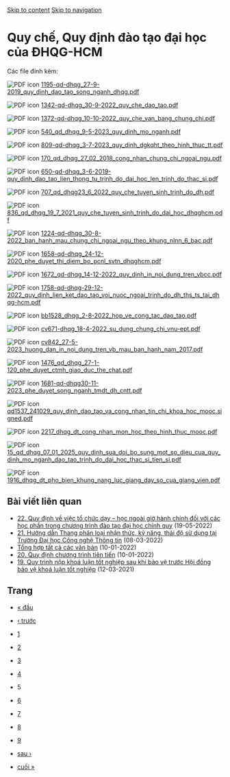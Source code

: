 [Skip to content](https://daa.uit.edu.vn/quy-che-quy-dinh-dao-tao-dai-hoc-cua-dhqg-hcm?page=4#main)
 [Skip to navigation](https://daa.uit.edu.vn/quy-che-quy-dinh-dao-tao-dai-hoc-cua-dhqg-hcm?page=4#main-nav)

Quy chế, Quy định đào tạo đại học của ĐHQG-HCM
==============================================

Các file đính kèm: 

 ![PDF icon](https://daa.uit.edu.vn/modules/file/icons/application-pdf.png "application/pdf") [1195-qd-dhqg\_27-9-2019\_quy\_dinh\_dao\_tao\_song\_nganh\_dhqg.pdf](https://daa.uit.edu.vn/sites/daa/files/202310/1195-qd-dhqg_27-9-2019_quy_dinh_dao_tao_song_nganh_dhqg.pdf)

 ![PDF icon](https://daa.uit.edu.vn/modules/file/icons/application-pdf.png "application/pdf") [1342-qd-dhqg\_30-9-2022\_quy\_che\_dao\_tao.pdf](https://daa.uit.edu.vn/sites/daa/files/202310/1342-qd-dhqg_30-9-2022_quy_che_dao_tao.pdf)

 ![PDF icon](https://daa.uit.edu.vn/modules/file/icons/application-pdf.png "application/pdf") [1372-qd-dhqg\_10-10-2022\_quy\_che\_van\_bang\_chung\_chi.pdf](https://daa.uit.edu.vn/sites/daa/files/202310/1372-qd-dhqg_10-10-2022_quy_che_van_bang_chung_chi.pdf)

 ![PDF icon](https://daa.uit.edu.vn/modules/file/icons/application-pdf.png "application/pdf") [540\_qd\_dhqg\_9-5-2023\_quy\_dinh\_mo\_nganh.pdf](https://daa.uit.edu.vn/sites/daa/files/202310/540_qd_dhqg_9-5-2023_quy_dinh_mo_nganh.pdf)

 ![PDF icon](https://daa.uit.edu.vn/modules/file/icons/application-pdf.png "application/pdf") [809-qd-dhqg\_3-7-2023\_quy\_dinh\_dgkqht\_theo\_hinh\_thuc\_tt.pdf](https://daa.uit.edu.vn/sites/daa/files/202310/809-qd-dhqg_3-7-2023_quy_dinh_dgkqht_theo_hinh_thuc_tt.pdf)

 ![PDF icon](https://daa.uit.edu.vn/modules/file/icons/application-pdf.png "application/pdf") [170\_qd\_dhqg\_27\_02\_2018\_cong\_nhan\_chung\_chi\_ngoai\_ngu.pdf](https://daa.uit.edu.vn/sites/daa/files/202310/170_qd_dhqg_27_02_2018_cong_nhan_chung_chi_ngoai_ngu.pdf)

 ![PDF icon](https://daa.uit.edu.vn/modules/file/icons/application-pdf.png "application/pdf") [650-qd-dhqg\_3-6-2019-quy\_dinh\_dao\_tao\_lien\_thong\_tu\_trinh\_do\_dai\_hoc\_len\_trinh\_do\_thac\_si.pdf](https://daa.uit.edu.vn/sites/daa/files/202310/650-qd-dhqg_3-6-2019-quy_dinh_dao_tao_lien_thong_tu_trinh_do_dai_hoc_len_trinh_do_thac_si.pdf)

 ![PDF icon](https://daa.uit.edu.vn/modules/file/icons/application-pdf.png "application/pdf") [707\_qd\_dhqg23\_6\_2022\_quy\_che\_tuyen\_sinh\_trinh\_do\_dh.pdf](https://daa.uit.edu.vn/sites/daa/files/202310/707_qd_dhqg23_6_2022_quy_che_tuyen_sinh_trinh_do_dh.pdf)

 ![PDF icon](https://daa.uit.edu.vn/modules/file/icons/application-pdf.png "application/pdf") [836\_qd\_dhqg\_19\_7\_2021\_quy\_che\_tuyen\_sinh\_trinh\_do\_dai\_hoc\_dhqghcm.pdf](https://daa.uit.edu.vn/sites/daa/files/202310/836_qd_dhqg_19_7_2021_quy_che_tuyen_sinh_trinh_do_dai_hoc_dhqghcm.pdf)

 ![PDF icon](https://daa.uit.edu.vn/modules/file/icons/application-pdf.png "application/pdf") [1224-qd-dhqg\_30-8-2022\_ban\_hanh\_mau\_chung\_chi\_ngoai\_ngu\_theo\_khung\_nlnn\_6\_bac.pdf](https://daa.uit.edu.vn/sites/daa/files/202310/1224-qd-dhqg_30-8-2022_ban_hanh_mau_chung_chi_ngoai_ngu_theo_khung_nlnn_6_bac.pdf)

 ![PDF icon](https://daa.uit.edu.vn/modules/file/icons/application-pdf.png "application/pdf") [1658-qd-dhqg\_24-12-2020\_phe\_duyet\_thi\_diem\_bo\_pcnl\_svtn\_dhqghcm.pdf](https://daa.uit.edu.vn/sites/daa/files/202310/1658-qd-dhqg_24-12-2020_phe_duyet_thi_diem_bo_pcnl_svtn_dhqghcm.pdf)

 ![PDF icon](https://daa.uit.edu.vn/modules/file/icons/application-pdf.png "application/pdf") [1672\_qd-dhqg\_14-12-2022\_quy\_dinh\_in\_noi\_dung\_tren\_vbcc.pdf](https://daa.uit.edu.vn/sites/daa/files/202310/1672_qd-dhqg_14-12-2022_quy_dinh_in_noi_dung_tren_vbcc.pdf)

 ![PDF icon](https://daa.uit.edu.vn/modules/file/icons/application-pdf.png "application/pdf") [1758-qd-dhqg-29-12-2022\_quy\_dinh\_lien\_ket\_dao\_tao\_voi\_nuoc\_ngoai\_trinh\_do\_dh\_ths\_ts\_tai\_dhqg-hcm.pdf](https://daa.uit.edu.vn/sites/daa/files/202310/1758-qd-dhqg-29-12-2022_quy_dinh_lien_ket_dao_tao_voi_nuoc_ngoai_trinh_do_dh_ths_ts_tai_dhqg-hcm.pdf)

 ![PDF icon](https://daa.uit.edu.vn/modules/file/icons/application-pdf.png "application/pdf") [bb1528\_dhqg\_2-8-2022\_hop\_ve\_cong\_tac\_dao\_tao.pdf](https://daa.uit.edu.vn/sites/daa/files/202310/bb1528_dhqg_2-8-2022_hop_ve_cong_tac_dao_tao.pdf)

 ![PDF icon](https://daa.uit.edu.vn/modules/file/icons/application-pdf.png "application/pdf") [cv671-dhqg\_18-4-2022\_su\_dung\_chung\_chi\_vnu-ept.pdf](https://daa.uit.edu.vn/sites/daa/files/202310/cv671-dhqg_18-4-2022_su_dung_chung_chi_vnu-ept.pdf)

 ![PDF icon](https://daa.uit.edu.vn/modules/file/icons/application-pdf.png "application/pdf") [cv842\_27-5-2023\_huong\_dan\_in\_noi\_dung\_tren\_vb\_mau\_ban\_hanh\_nam\_2017.pdf](https://daa.uit.edu.vn/sites/daa/files/202310/cv842_27-5-2023_huong_dan_in_noi_dung_tren_vb_mau_ban_hanh_nam_2017.pdf)

 ![PDF icon](https://daa.uit.edu.vn/modules/file/icons/application-pdf.png "application/pdf") [1476\_qd\_dhqg\_27-1-120\_phe\_duyet\_ctmh\_giao\_duc\_the\_chat.pdf](https://daa.uit.edu.vn/sites/daa/files/202310/1476_qd_dhqg_27-1-120_phe_duyet_ctmh_giao_duc_the_chat.pdf)

 ![PDF icon](https://daa.uit.edu.vn/modules/file/icons/application-pdf.png "application/pdf") [1681-qd-dhqg30-11-2023\_phe\_duyet\_song\_nganh\_tmdt\_dh\_cntt.pdf](https://daa.uit.edu.vn/sites/daa/files/202312/1681-qd-dhqg30-11-2023_phe_duyet_song_nganh_tmdt_dh_cntt.pdf)

 ![PDF icon](https://daa.uit.edu.vn/modules/file/icons/application-pdf.png "application/pdf") [qd1537\_241029\_quy\_dinh\_dao\_tao\_va\_cong\_nhan\_tin\_chi\_khoa\_hoc\_mooc.signed.pdf](https://daa.uit.edu.vn/sites/daa/files/202410/qd1537_241029_quy_dinh_dao_tao_va_cong_nhan_tin_chi_khoa_hoc_mooc.signed.pdf)

 ![PDF icon](https://daa.uit.edu.vn/modules/file/icons/application-pdf.png "application/pdf") [2217\_dhqg\_dt\_cong\_nhan\_mon\_hoc\_theo\_hinh\_thuc\_mooc.pdf](https://daa.uit.edu.vn/sites/daa/files/202412/2217_dhqg_dt_cong_nhan_mon_hoc_theo_hinh_thuc_mooc.pdf)

 ![PDF icon](https://daa.uit.edu.vn/modules/file/icons/application-pdf.png "application/pdf") [15\_qd\_dhqg\_07\_01\_2025\_quy\_dinh\_sua\_doi\_bo\_sung\_mot\_so\_dieu\_cua\_quy\_dinh\_mo\_nganh\_dao\_tao\_trinh\_do\_dai\_hoc\_thac\_si\_tien\_si.pdf](https://daa.uit.edu.vn/sites/daa/files/202502/15_qd_dhqg_07_01_2025_quy_dinh_sua_doi_bo_sung_mot_so_dieu_cua_quy_dinh_mo_nganh_dao_tao_trinh_do_dai_hoc_thac_si_tien_si.pdf)

 ![PDF icon](https://daa.uit.edu.vn/modules/file/icons/application-pdf.png "application/pdf") [1916\_dhqg\_dt\_pho\_bien\_khung\_nang\_luc\_giang\_day\_so\_cua\_giang\_vien.pdf](https://daa.uit.edu.vn/sites/daa/files/202509/1916_dhqg_dt_pho_bien_khung_nang_luc_giang_day_so_cua_giang_vien.pdf)

Bài viết liên quan
------------------

*   [22\. Quy định về việc tổ chức dạy – học ngoài giờ hành chính đối với các học phần trong chương trình đào tạo đại học chính quy](https://daa.uit.edu.vn/thongbao/22-quy-dinh-ve-viec-chuc-day-hoc-ngoai-gio-hanh-chinh-doi-voi-cac-hoc-phan-trong-chuong)
     (19-05-2022)
*   [21\. Hướng dẫn Thang phân loại nhận thức, kỹ năng, thái độ sử dụng tại Trường Đại học Công nghệ Thông tin](https://daa.uit.edu.vn/thongbao/21-huong-dan-thang-phan-loai-nhan-thuc-ky-nang-thai-do-su-dung-tai-truong-dai-hoc-cong-nghe)
     (08-03-2022)
*   [Tổng hợp tất cả các văn bản](https://daa.uit.edu.vn/thongbao/tong-hop-tat-ca-cac-van-ban)
     (10-01-2022)
*   [20\. Quy định chương trình tiên tiến](https://daa.uit.edu.vn/thongbao/20-quy-dinh-chuong-trinh-tien-tien)
     (10-01-2022)
*   [19\. Quy trình nộp khoá luận tốt nghiệp sau khi bảo vệ trước Hội đồng bảo vệ khoá luận tốt nghiệp](https://daa.uit.edu.vn/thongbao/19-quy-trinh-nop-khoa-luan-tot-nghiep-sau-khi-bao-ve-truoc-hoi-dong-bao-ve-khoa-luan-tot)
     (12-03-2021)

Trang
-----

*   [« đầu](https://daa.uit.edu.vn/quy-che-quy-dinh-dao-tao-dai-hoc-cua-dhqg-hcm "Đến trang đầu tiên")
    
*   [‹ trước](https://daa.uit.edu.vn/quy-che-quy-dinh-dao-tao-dai-hoc-cua-dhqg-hcm?page=3 "Đến trang kế trước")
    
*   [1](https://daa.uit.edu.vn/quy-che-quy-dinh-dao-tao-dai-hoc-cua-dhqg-hcm "Đến trang 1")
    
*   [2](https://daa.uit.edu.vn/quy-che-quy-dinh-dao-tao-dai-hoc-cua-dhqg-hcm?page=1 "Đến trang 2")
    
*   [3](https://daa.uit.edu.vn/quy-che-quy-dinh-dao-tao-dai-hoc-cua-dhqg-hcm?page=2 "Đến trang 3")
    
*   [4](https://daa.uit.edu.vn/quy-che-quy-dinh-dao-tao-dai-hoc-cua-dhqg-hcm?page=3 "Đến trang 4")
    
*   5
*   [6](https://daa.uit.edu.vn/quy-che-quy-dinh-dao-tao-dai-hoc-cua-dhqg-hcm?page=5 "Đến trang 6")
    
*   [7](https://daa.uit.edu.vn/quy-che-quy-dinh-dao-tao-dai-hoc-cua-dhqg-hcm?page=6 "Đến trang 7")
    
*   [8](https://daa.uit.edu.vn/quy-che-quy-dinh-dao-tao-dai-hoc-cua-dhqg-hcm?page=7 "Đến trang 8")
    
*   [9](https://daa.uit.edu.vn/quy-che-quy-dinh-dao-tao-dai-hoc-cua-dhqg-hcm?page=8 "Đến trang 9")
    
*   [sau ›](https://daa.uit.edu.vn/quy-che-quy-dinh-dao-tao-dai-hoc-cua-dhqg-hcm?page=5 "Đến trang kế sau")
    
*   [cuối »](https://daa.uit.edu.vn/quy-che-quy-dinh-dao-tao-dai-hoc-cua-dhqg-hcm?page=8 "Đến trang cuối cùng")